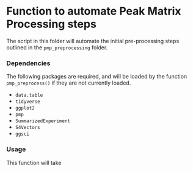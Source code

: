 # Function to automate Peak Matrix Processing steps

The script in this folder will automate the initial pre-processing steps outlined in the `pmp_preprocessing` folder.

### Dependencies

The following packages are required, and will be loaded by the function `pmp_preprocess()` if they are not currently loaded.

- `data.table`
- `tidyverse`
- `ggplot2`
- `pmp`
- `SummarizedExperiment`
- `S4Vectors`
- `ggsci`

### Usage

This function will take 

